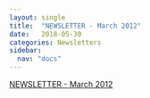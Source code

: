 ```yaml
---
layout: single
title:  "NEWSLETTER - March 2012"
date:   2018-05-30
categories: Newsletters
sidebar:
  nav: "docs"
---
```


[NEWSLETTER -  March 2012]({{site.baseurl}}/assets/files/BSPR_Newsletter-March_2012.pdf)
